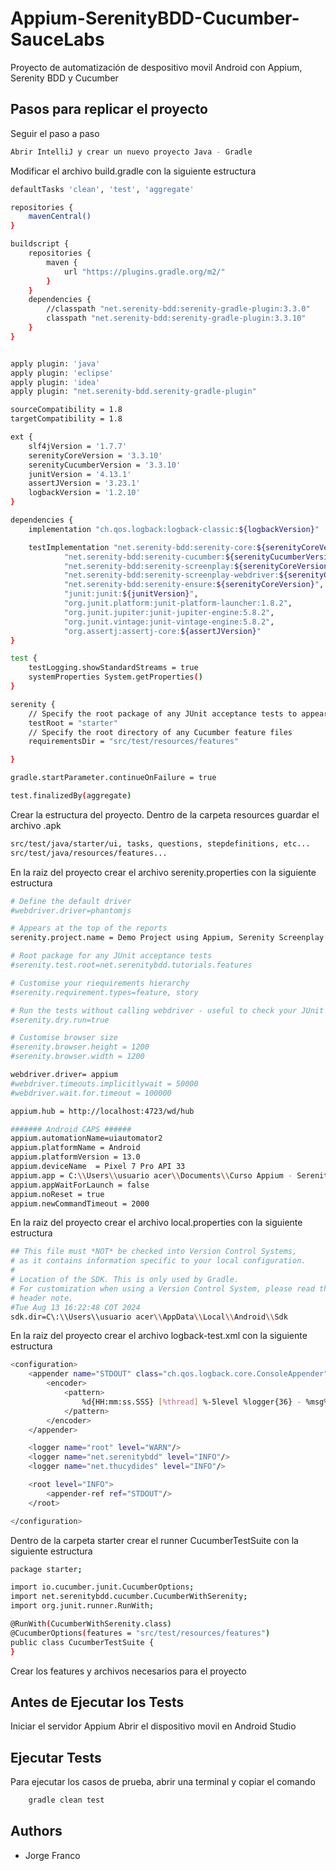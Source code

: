 
# Appium-SerenityBDD-Cucumber-SauceLabs

Proyecto de automatización de despositivo movil Android con Appium, Serenity BDD y Cucumber

## Pasos para replicar el proyecto

Seguir el paso a paso

```bash
Abrir IntelliJ y crear un nuevo proyecto Java - Gradle
```

Modificar el archivo build.gradle con la siguiente estructura

```bash
defaultTasks 'clean', 'test', 'aggregate'

repositories {
    mavenCentral()
}

buildscript {
    repositories {
        maven {
            url "https://plugins.gradle.org/m2/"
        }
    }
    dependencies {
        //classpath "net.serenity-bdd:serenity-gradle-plugin:3.3.0"
        classpath "net.serenity-bdd:serenity-gradle-plugin:3.3.10"
    }
}


apply plugin: 'java'
apply plugin: 'eclipse'
apply plugin: 'idea'
apply plugin: "net.serenity-bdd.serenity-gradle-plugin"

sourceCompatibility = 1.8
targetCompatibility = 1.8

ext {
    slf4jVersion = '1.7.7'
    serenityCoreVersion = '3.3.10'
    serenityCucumberVersion = '3.3.10'
    junitVersion = '4.13.1'
    assertJVersion = '3.23.1'
    logbackVersion = '1.2.10'
}

dependencies {
    implementation "ch.qos.logback:logback-classic:${logbackVersion}"

    testImplementation "net.serenity-bdd:serenity-core:${serenityCoreVersion}",
            "net.serenity-bdd:serenity-cucumber:${serenityCucumberVersion}",
            "net.serenity-bdd:serenity-screenplay:${serenityCoreVersion}",
            "net.serenity-bdd:serenity-screenplay-webdriver:${serenityCoreVersion}",
            "net.serenity-bdd:serenity-ensure:${serenityCoreVersion}",
            "junit:junit:${junitVersion}",
            "org.junit.platform:junit-platform-launcher:1.8.2",
            "org.junit.jupiter:junit-jupiter-engine:5.8.2",
            "org.junit.vintage:junit-vintage-engine:5.8.2",
            "org.assertj:assertj-core:${assertJVersion}"
}

test {
    testLogging.showStandardStreams = true
    systemProperties System.getProperties()
}

serenity {
    // Specify the root package of any JUnit acceptance tests to appear in the Serenity report
    testRoot = "starter"
    // Specify the root directory of any Cucumber feature files
    requirementsDir = "src/test/resources/features"

}

gradle.startParameter.continueOnFailure = true

test.finalizedBy(aggregate)
```

Crear la estructura del proyecto. Dentro de la carpeta resources guardar el archivo .apk

```bash
src/test/java/starter/ui, tasks, questions, stepdefinitions, etc...
src/test/java/resources/features...
```

En la raiz del proyecto crear el archivo serenity.properties con la siguiente estructura

```bash
# Define the default driver
#webdriver.driver=phantomjs

# Appears at the top of the reports
serenity.project.name = Demo Project using Appium, Serenity Screenplay and Cucumber

# Root package for any JUnit acceptance tests
#serenity.test.root=net.serenitybdd.tutorials.features

# Customise your riequirements hierarchy
#serenity.requirement.types=feature, story

# Run the tests without calling webdriver - useful to check your JUnit wiring
#serenity.dry.run=true

# Customise browser size
#serenity.browser.height = 1200
#serenity.browser.width = 1200

webdriver.driver= appium
#webdriver.timeouts.implicitlywait = 50000
#webdriver.wait.for.timeout = 100000

appium.hub = http://localhost:4723/wd/hub

####### Android CAPS ######
appium.automationName=uiautomator2
appium.platformName = Android
appium.platformVersion = 13.0
appium.deviceName  = Pixel 7 Pro API 33
appium.app = C:\\Users\\usuario acer\\Documents\\Curso Appium - Serenity BDD\\Appium-SerenityBDD-Cucumber-SauceLabs\\src\\test\\resources\\Android.SauceLabs.Mobile.Sample.app.2.7.1.apk
appium.appWaitForLaunch = false
appium.noReset = true
appium.newCommandTimeout = 2000
```

En la raiz del proyecto crear el archivo local.properties con la siguiente estructura

```bash
## This file must *NOT* be checked into Version Control Systems,
# as it contains information specific to your local configuration.
#
# Location of the SDK. This is only used by Gradle.
# For customization when using a Version Control System, please read the
# header note.
#Tue Aug 13 16:22:48 COT 2024
sdk.dir=C\:\\Users\\usuario acer\\AppData\\Local\\Android\\Sdk
```

En la raiz del proyecto crear el archivo logback-test.xml con la siguiente estructura

```bash
<configuration>
    <appender name="STDOUT" class="ch.qos.logback.core.ConsoleAppender">
        <encoder>
            <pattern>
                %d{HH:mm:ss.SSS} [%thread] %-5level %logger{36} - %msg%n
            </pattern>
        </encoder>
    </appender>

    <logger name="root" level="WARN"/>
    <logger name="net.serenitybdd" level="INFO"/>
    <logger name="net.thucydides" level="INFO"/>

    <root level="INFO">
        <appender-ref ref="STDOUT"/>
    </root>

</configuration>
```

Dentro de la carpeta starter crear el runner CucumberTestSuite con la siguiente estructura

```bash
package starter;

import io.cucumber.junit.CucumberOptions;
import net.serenitybdd.cucumber.CucumberWithSerenity;
import org.junit.runner.RunWith;

@RunWith(CucumberWithSerenity.class)
@CucumberOptions(features = "src/test/resources/features")
public class CucumberTestSuite {
}
```

Crear los features y archivos necesarios para el proyecto
## Antes de Ejecutar los Tests

Iniciar el servidor Appium
Abrir el dispositivo movil en Android Studio

## Ejecutar Tests

Para ejecutar los casos de prueba, abrir una terminal y copiar el comando

```bash
    gradle clean test
```
## Authors

- Jorge Franco